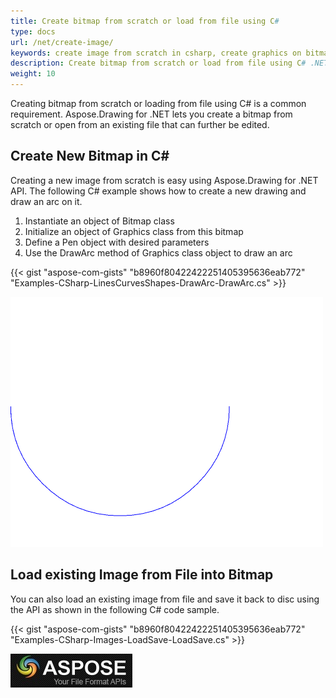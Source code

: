 ```yaml
---
title: Create bitmap from scratch or load from file using C#
type: docs
url: /net/create-image/
keywords: create image from scratch in csharp, create graphics on bitmap using csharp, draw graphics in C#, load existing image from file on bitmap using C#.
description: Create bitmap from scratch or load from file using C# .NET API.
weight: 10
---
```


Creating bitmap from scratch or loading from file using C# is a common requirement. Aspose.Drawing for .NET lets you create a bitmap from scratch or open from an existing file that can further be edited. 
## **Create New Bitmap in C#**
Creating a new image from scratch is easy using Aspose.Drawing for .NET API. The following C# example shows how to create a new drawing and draw an arc on it.

1. Instantiate an object of Bitmap class
1. Initialize an object of Graphics class from this bitmap
1. Define a Pen object with desired parameters
1. Use the DrawArc method of Graphics class object to draw an arc

{{< gist "aspose-com-gists" "b8960f80422422251405395636eab772" "Examples-CSharp-LinesCurvesShapes-DrawArc-DrawArc.cs" >}}

<img src="https://github.com/aspose-drawing/Aspose.Drawing-for-.NET/raw/master/Examples/Data/LinesCurvesShapes/DrawArc_out.png" alt="Draw Arc" width="500" />

## **Load existing Image from File into Bitmap**
You can also load an existing image from file and save it back to disc using the API as shown in the following C# code sample.

{{< gist "aspose-com-gists" "b8960f80422422251405395636eab772" "Examples-CSharp-Images-LoadSave-LoadSave.cs" >}}

<img src="https://github.com/aspose-drawing/Aspose.Drawing-for-.NET/raw/master/Examples/Data/Images/LoadSave_out.png" alt="Load and save image" />
